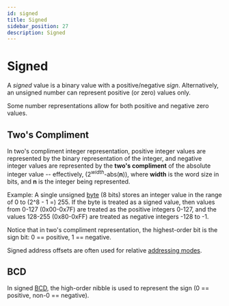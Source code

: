 ```yaml
---
id: signed
title: Signed
sidebar_position: 27
description: Signed
---
```


# Signed

A _signed_ value is a binary value with a positive/negative _sign_. Alternatively, an unsigned number can represent positive (or zero) values only.

Some number representations allow for both positive and negative zero values.

## Two's Compliment

In two's compliment integer representation, positive integer values are represented by the binary representation of the integer, and negative integer values are represented by the **two's compliment** of the absolute integer value -- effectively, (${2^{width}}$-abs(**n**)), where **width** is the word size in bits, and **n** is the integer being represented.

Example: A single unsigned [byte](./byte.md) (8 bits) stores an integer value in the range of 0 to (2^8 - 1 =) 255. If the byte is treated as a signed value, then values from 0-127 (0x00-0x7F) are treated as the positive integers 0-127, and the values 128-255 (0x80-0xFF) are treated as negative integers -128 to -1.

Notice that in two's compliment representation, the highest-order bit is the sign bit: 0 == positive, 1 == negative.

Signed address offsets are often used for relative [addressing modes](./addressing-mode.md).

## BCD

In signed [BCD](./bcd.md), the high-order nibble is used to represent the sign (0 == positive, non-0 == negative).
